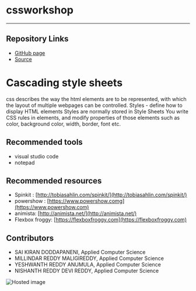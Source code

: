 # cssworkshop

--------------------------------------------------------------------------------------------------------------


## Repository Links
-  [GitHub page](https://saikirandd.github.io/cssworkshop/ "page")
-  [Source ](https://github.com/saikirandd/cssworkshop "Source")
# **Cascading style sheets**
css describes the way the html elements are to be represented, with which the layout of multiple webpages can be controlled.
Styles - define how to display HTML elements
Styles are normally stored in Style Sheets
You write CSS rules in elements, and modify properties of those elements such as color, background color, width, border, font etc.



## Recommended tools
- visual studio code
- notepad





## Recommended resources
- Spinkit : [http://tobiasahlin.com/spinkit/](http://tobiasahlin.com/spinkit/)
- powershow : [https://www.powershow.comg](https://www.powershow.com)
- animista: [http://animista.net/](http://animista.net/)
- Flexbox froggy: [https://flexboxfroggy.com](https://flexboxfroggy.com)



## Contributors
- SAI KIRAN DODDAPANENI, Applied Computer Science
- MILLINDAR REDDY MALIGIREDDY, Applied Computer Science
- YESHWANTH REDDY ANUMULA, Applied Computer Science
- NISHANTH REDDY DEVI REDDY, Applied Computer Science








![Hosted image](https://pbs.twimg.com/profile_images/1022127316862783488/yEGrou7L_400x400.jpg " " )




